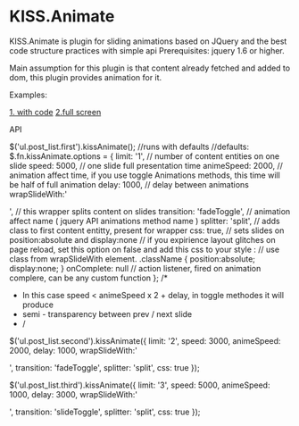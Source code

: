 KISS.Animate
============

KISS.Animate is plugin for sliding animations based on JQuery and the best code structure practices with simple api 
Prerequisites: 
jquery 1.6 or higher.

Main assumption for this plugin is that content already fetched and added to dom, this plugin provides animation for it.

Examples:

<a href="http://jsfiddle.net/daogurtsov/8cGsq/14/">1. with code</a>
<a href="http://jsfiddle.net/daogurtsov/8cGsq/14/embedded/result/">2.full screen</a>

API

$('ul.post_list.first').kissAnimate(); //runs with defaults
//defaults:
$.fn.kissAnimate.options = {
        limit: '1', // number of content entities on one slide
        speed: 5000, // one slide full presentation time
        animeSpeed: 2000, // animation affect time, if you use toggle Animations methods, this time will be half of full animation
        delay: 1000, // delay between animations
        wrapSlideWith:'<div class="animate-wrapper"></div>', // this wrapper splits content on slides
        transition: 'fadeToggle', // animation affect name ( jquery API animations method name )
        splitter: 'split', // adds class to first content entitty, present for wrapper
        css: true, // sets slides on position:absolute and display:none
        // if you expirience layout glitches on page reload, set this option on false and add this css to your style :
        // use class from wrapSlideWith element.  .className { position:absolute; display:none; }
        onComplete: null // action listener, fired on animation complere, can be any custom function
    };
/*
* In this case speed < animeSpeed x 2 + delay, in toggle methodes it will produce 
* semi - transparency between prev / next slide
* /

$('ul.post_list.second').kissAnimate({
   limit: '2',
   speed: 3000,
   animeSpeed: 2000,
   delay: 1000,
   wrapSlideWith:'<div class="animate-wrapper"></div>',
   transition: 'fadeToggle',
   splitter: 'split',
   css: true
});

$('ul.post_list.third').kissAnimate({
   limit: '3',
   speed: 5000,
   animeSpeed: 1000,
   delay: 3000,
   wrapSlideWith:'<div class="animate-wrapper"></div>',
   transition: 'slideToggle',
   splitter: 'split',
   css: true
});

